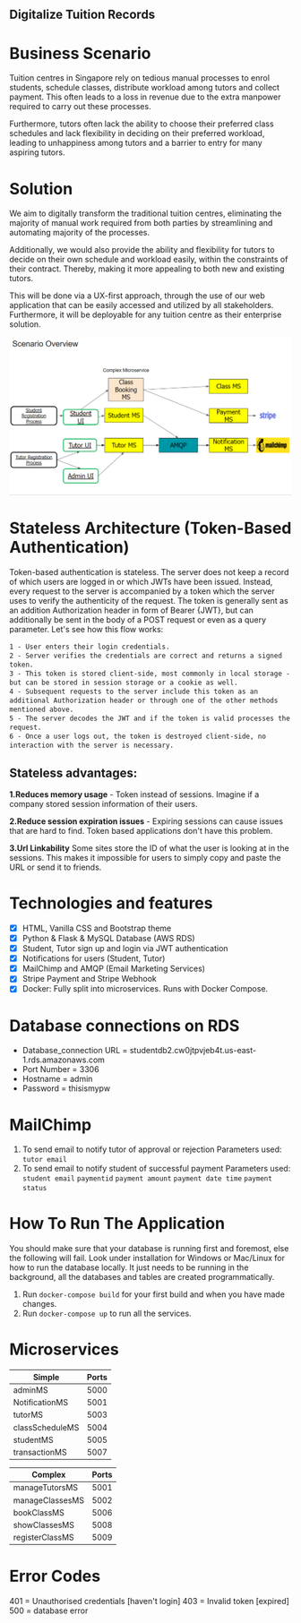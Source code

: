 ## Digitalize Tuition Records

# Business Scenario
Tuition centres in Singapore rely on tedious manual processes to enrol students, schedule classes, distribute workload among tutors and collect payment. This often leads to a loss in revenue due to the extra manpower required to carry out these processes. 

Furthermore, tutors often lack the ability to choose their preferred class schedules and lack flexibility in deciding on their preferred workload, leading to unhappiness among tutors and a barrier to entry for many aspiring tutors.

# Solution 
We aim to digitally transform the traditional tuition centres, eliminating the majority of manual work required from both parties by streamlining and automating majority of the processes. 

Additionally, we would also provide the ability and flexibility for tutors to decide on their own schedule and workload easily, within the constraints of their contract. Thereby, making it more appealing to both new and existing tutors.

This will be done via a UX-first approach, through the use of our web application that can be easily accessed and utilized by all stakeholders. Furthermore, it will be deployable for any tuition centre as their enterprise solution.

![Business Scenario Demo!](images/Business_Scenario.png)

# Stateless Architecture (Token-Based Authentication)
Token-based authentication is stateless. The server does not keep a record of which users are logged in or which JWTs have been issued. Instead, every request to the server is accompanied by a token which the server uses to verify the authenticity of the request. The token is generally sent as an addition Authorization header in form of Bearer {JWT}, but can additionally be sent in the body of a POST request or even as a query parameter. Let's see how this flow works:

    1 - User enters their login credentials.
    2 - Server verifies the credentials are correct and returns a signed token.
    3 - This token is stored client-side, most commonly in local storage - but can be stored in session storage or a cookie as well.
    4 - Subsequent requests to the server include this token as an additional Authorization header or through one of the other methods mentioned above.
    5 - The server decodes the JWT and if the token is valid processes the request.
    6 - Once a user logs out, the token is destroyed client-side, no interaction with the server is necessary.

   ## Stateless advantages:

**1.Reduces memory usage** - Token instead of sessions. Imagine if a company stored session information of their users.

**2.Reduce session expiration issues** - Expiring sessions can cause issues that are hard to find. Token based applications don't have this problem.

**3.Url Linkability** Some sites store the ID of what the user is looking at in the sessions. This makes it impossible for users to simply copy and paste the URL or send it to friends.

# Technologies and features
- [x] HTML, Vanilla CSS and Bootstrap theme 
- [x] Python & Flask & MySQL Database (AWS RDS)
- [x] Student, Tutor sign up and login via JWT authentication
- [x] Notifications for users (Student, Tutor)
- [x] MailChimp and AMQP (Email Marketing Services)
- [x] Stripe Payment and Stripe Webhook 
- [x] Docker: Fully split into microservices. Runs with Docker Compose.

# Database connections on RDS
- Database_connection URL = studentdb2.cw0jtpvjeb4t.us-east-1.rds.amazonaws.com 
- Port Number = 3306 
- Hostname = admin 
- Password = thisismypw

# MailChimp
1. To send email to notify tutor of approval or rejection 
Parameters used: 
`tutor email`
2. To send email to notify student of successful payment
Parameters used: 
`student email`
`paymentid` 
`payment amount`
`payment date time`
`payment status`

# How To Run The Application
You should make sure that your database is running first and foremost, else the following will fail. Look under installation for Windows or Mac/Linux for how to run the database locally. It just needs to be running in the background, all the databases and tables are created programmatically.

1. Run `docker-compose build` for your first build and when you have made changes.
2. Run `docker-compose up` to run all the services.

# Microservices
| Simple | Ports |
| ------ | ------ |
| adminMS | 5000 |
| NotificationMS | 5001 |
| tutorMS | 5003 |
| classScheduleMS | 5004 |
| studentMS | 5005 |
| transactionMS | 5007 |

| Complex | Ports |
| ------ | ------ |
| manageTutorsMS | 5001 |
| manageClassesMS | 5002 |
| bookClassMS | 5006 |
| showClassesMS | 5008 |
| registerClassMS | 5009 |

# Error Codes
401 = Unauthorised credentials [haven't login]
403 = Invalid token [expired]
500 = database error